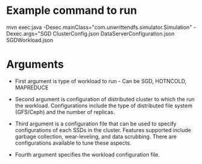 # Example command to run
mvn exec:java -Dexec.mainClass="com.unwrittendfs.simulator.Simulation" -Dexec.args="SGD ClusterConfig.json DataServerConfiguration.json SGDWorkload.json

# Arguments
- First argument is type of workload to run - Can be SGD, HOTNCOLD, MAPREDUCE

- Second argument is configuration of distributed cluster to which the run the workload. Configurations include the type of distributed file system (GFS/Ceph) and the number of replicas.

- Third argument is a configuration file that can be used to specify configurations of each SSDs in the cluster. Features supported include garbage collection, wear-leveling, and data scrubbing. There are configurations available to tune these aspects.

- Fourth argument specifies the workload configuration file.
